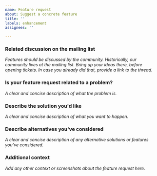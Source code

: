 ```yaml
---
name: Feature request
about: Suggest a concrete feature
title: ''
labels: enhancement
assignees: ''

---
```


<!-- DO NOT SUBMIT SUPPORT REQUESTS OR "HOW TO" QUESTIONS HERE!
Else it might be closed without further notice.

If you have a question look into our wiki
( https://github.com/FluidSynth/fluidsynth/wiki )
or the developer resources
( https://www.fluidsynth.org/api/ )

If you still have a question, need support or want to discuss ideas, contact our mailing list
https://lists.nongnu.org/mailman/listinfo/fluid-dev

or start a GitHub Discussion:
https://github.com/FluidSynth/fluidsynth/discussions

Below is a form that shall help getting relevant information for features together.
Feel free to edit or remove inapplicable/unneeded parts.
-->

### Related discussion on the mailing list
_Features should be discussed by the community. Historically, our community lives at the mailing list. Bring up your ideas there, before opening tickets. In case you already did that, provide a link to the thread._

### Is your feature request related to a problem?
_A clear and concise description of what the problem is._

### Describe the solution you'd like
_A clear and concise description of what you want to happen._

### Describe alternatives you've considered
_A clear and concise description of any alternative solutions or features you've considered._

### Additional context
_Add any other context or screenshots about the feature request here._
